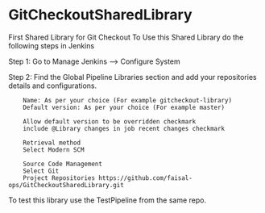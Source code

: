 # GitCheckoutSharedLibrary
First Shared Library for Git Checkout
To Use this Shared Library do the following steps in Jenkins

Step 1: Go to Manage Jenkins –> Configure System

Step 2: Find the Global Pipeline Libraries section and add your repositories details and configurations.
        
        Name: As per your choice (For example gitcheckout-library)
        Default version: As per your choice (For example master)
        
        Allow default version to be overridden checkmark
        include @Library changes in job recent changes checkmark
        
        Retrieval method 
        Select Modern SCM
        
        Source Code Management
        Select Git
        Project Repositories https://github.com/faisal-ops/GitCheckoutSharedLibrary.git

To test this library use the TestPipeline	from the same repo.
